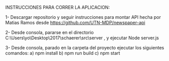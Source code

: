 

INSTRUCCIONES PARA CORRER LA APLICACION:

1- Descargar repositorio y seguir instrucciones para montar API hecha por Matias Ramos desde https://github.com/UTN-MDP/newspaper-api

2- Desde consola, pararse en el directorio C:\Users\yo\Desktop\2017\schaerer\src\server , y ejecutar Node server.js

3- Desde consola, parado en la carpeta del proyecto ejecutar los siguientes comandos:
									a) npm install
									b) npm run build
									c) npm start